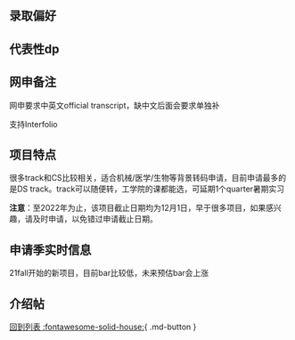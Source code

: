 ## 录取偏好

## 代表性dp

## 网申备注
网申要求中英文official transcript，缺中文后面会要求单独补

支持Interfolio

## 项目特点

很多track和CS比较相关，适合机械/医学/生物等背景转码申请，目前申请最多的是DS track。track可以随便转，工学院的课都能选，可延期1个quarter暑期实习

**注意**：至2022年为止，该项目截止日期均为12月1日，早于很多项目，如果感兴趣，请及时申请，以免错过申请截止日期。

## 申请季实时信息

21fall开始的新项目，目前bar比较低，未来预估bar会上涨

## 介绍帖

[回到列表 :fontawesome-solid-house:](选校梯度.md){ .md-button }
